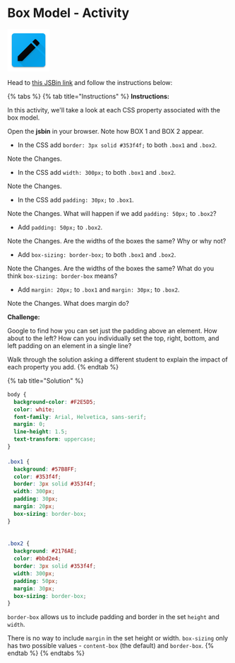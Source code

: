 # Box Model - Activity

![Box Model](../../../.gitbook/assets/activity.png)

Head to [this JSBin link](https://jsbin.com/yudidic/3/edit?html,css,output) and follow the instructions below:

{% tabs %}
{% tab title="Instructions" %}
**Instructions:**

In this activity, we'll take a look at each CSS property associated with the box model.

Open the **jsbin** in your browser. Note how BOX 1 and BOX 2 appear.

* In the CSS add `border: 3px solid #353f4f;` to both `.box1` and `.box2`.

Note the Changes.

* In the CSS add `width: 300px;` to both `.box1` and `.box2`.

Note the Changes.

* In the CSS add `padding: 30px;` to `.box1`.

Note the Changes. What will happen if we add `padding: 50px;` to `.box2`?

* Add `padding: 50px;` to `.box2`.

Note the Changes. Are the widths of the boxes the same? Why or why not?

* Add `box-sizing: border-box;` to both `.box1` and `.box2`.

Note the Changes. Are the widths of the boxes the same? What do you think `box-sizing: border-box` means?

* Add `margin: 20px;` to `.box1` and `margin: 30px;` to `.box2`.

Note the Changes. What does margin do?

**Challenge:**

Google to find how you can set just the padding above an element. How about to the left? How can you individually set the top, right, bottom, and left padding on an element in a single line?

Walk through the solution asking a different student to explain the impact of each property you add.
{% endtab %}

{% tab title="Solution" %}
```css
body {
  background-color: #F2E5D5;
  color: white;
  font-family: Arial, Helvetica, sans-serif;
  margin: 0;
  line-height: 1.5;
  text-transform: uppercase;
}

.box1 {
  background: #57B8FF;
  color: #353f4f;
  border: 3px solid #353f4f;
  width: 300px;
  padding: 30px;
  margin: 20px;
  box-sizing: border-box;
}


.box2 {
  background: #2176AE;
  color: #bbd2e4;
  border: 3px solid #353f4f;
  width: 300px;
  padding: 50px;
  margin: 30px;
  box-sizing: border-box;
}
```

`border-box` allows us to include padding and border in the set `height` and `width`.

There is no way to include `margin` in the set height or width. `box-sizing` only has two possible values - `content-box` \(the default\) and `border-box`.
{% endtab %}
{% endtabs %}


